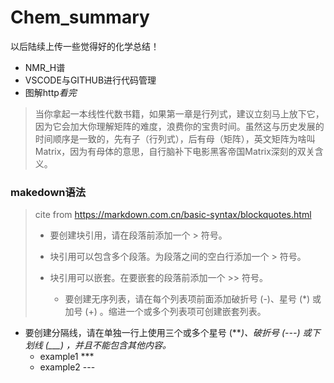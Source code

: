 # Chem_summary
以后陆续上传一些觉得好的化学总结！
- NMR_H谱
- VSCODE与GITHUB进行代码管理
- 图解http*看完*
> 当你拿起一本线性代数书籍，如果第一章是行列式，建议立刻马上放下它，因为它会加大你理解矩阵的难度，浪费你的宝贵时间。虽然这与历史发展的时间顺序是一致的，先有子（行列式），后有母（矩阵），英文矩阵为啥叫Matrix，因为有母体的意思，自行脑补下电影黑客帝国Matrix深刻的双关含义。
### makedown语法
>  cite from   https://markdown.com.cn/basic-syntax/blockquotes.html
>  - 要创建块引用，请在段落前添加一个 > 符号。
>  
>  - 块引用可以包含多个段落。为段落之间的空白行添加一个 > 符号。
>  
>  - 块引用可以嵌套。在要嵌套的段落前添加一个 >> 符号。
>     - 要创建无序列表，请在每个列表项前面添加破折号 (-)、星号 (*) 或加号 (+) 。缩进一个或多个列表项可创建嵌套列表。
* 要创建分隔线，请在单独一行上使用三个或多个星号 (***)、破折号 (---) 或下划线 (___) ，并且不能包含其他内容。*
     -  example1  ***     
     -  example2   ---
 
